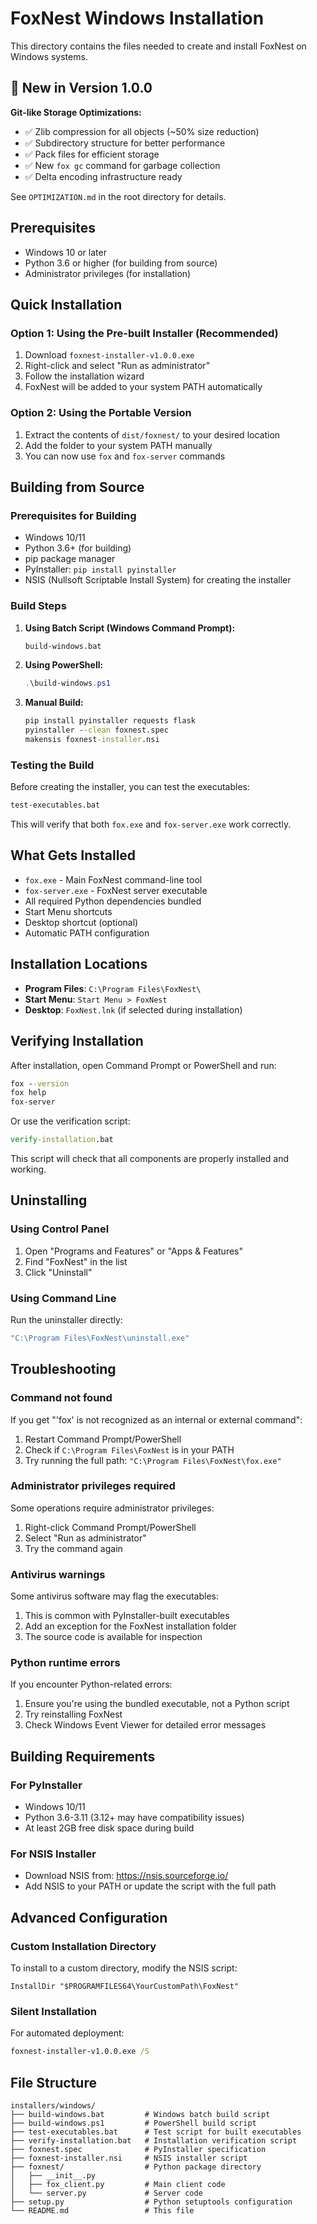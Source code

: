 # FoxNest Windows Installation

This directory contains the files needed to create and install FoxNest on Windows systems.

## 🎉 New in Version 1.0.0

**Git-like Storage Optimizations:**
- ✅ Zlib compression for all objects (~50% size reduction)
- ✅ Subdirectory structure for better performance
- ✅ Pack files for efficient storage
- ✅ New `fox gc` command for garbage collection
- ✅ Delta encoding infrastructure ready

See `OPTIMIZATION.md` in the root directory for details.

## Prerequisites

- Windows 10 or later
- Python 3.6 or higher (for building from source)
- Administrator privileges (for installation)

## Quick Installation

### Option 1: Using the Pre-built Installer (Recommended)

1. Download `foxnest-installer-v1.0.0.exe`
2. Right-click and select "Run as administrator"
3. Follow the installation wizard
4. FoxNest will be added to your system PATH automatically

### Option 2: Using the Portable Version

1. Extract the contents of `dist/foxnest/` to your desired location
2. Add the folder to your system PATH manually
3. You can now use `fox` and `fox-server` commands

## Building from Source

### Prerequisites for Building

- Windows 10/11
- Python 3.6+ (for building)
- pip package manager
- PyInstaller: `pip install pyinstaller`
- NSIS (Nullsoft Scriptable Install System) for creating the installer

### Build Steps

1. **Using Batch Script (Windows Command Prompt):**
   ```cmd
   build-windows.bat
   ```

2. **Using PowerShell:**
   ```powershell
   .\build-windows.ps1
   ```

3. **Manual Build:**
   ```cmd
   pip install pyinstaller requests flask
   pyinstaller --clean foxnest.spec
   makensis foxnest-installer.nsi
   ```

### Testing the Build

Before creating the installer, you can test the executables:
```cmd
test-executables.bat
```

This will verify that both `fox.exe` and `fox-server.exe` work correctly.

## What Gets Installed

- `fox.exe` - Main FoxNest command-line tool
- `fox-server.exe` - FoxNest server executable
- All required Python dependencies bundled
- Start Menu shortcuts
- Desktop shortcut (optional)
- Automatic PATH configuration

## Installation Locations

- **Program Files**: `C:\Program Files\FoxNest\`
- **Start Menu**: `Start Menu > FoxNest`
- **Desktop**: `FoxNest.lnk` (if selected during installation)

## Verifying Installation

After installation, open Command Prompt or PowerShell and run:
```cmd
fox --version
fox help
fox-server
```

Or use the verification script:
```cmd
verify-installation.bat
```

This script will check that all components are properly installed and working.

## Uninstalling

### Using Control Panel
1. Open "Programs and Features" or "Apps & Features"
2. Find "FoxNest" in the list
3. Click "Uninstall"

### Using Command Line
Run the uninstaller directly:
```cmd
"C:\Program Files\FoxNest\uninstall.exe"
```

## Troubleshooting

### Command not found
If you get "'fox' is not recognized as an internal or external command":
1. Restart Command Prompt/PowerShell
2. Check if `C:\Program Files\FoxNest` is in your PATH
3. Try running the full path: `"C:\Program Files\FoxNest\fox.exe"`

### Administrator privileges required
Some operations require administrator privileges:
1. Right-click Command Prompt/PowerShell
2. Select "Run as administrator"
3. Try the command again

### Antivirus warnings
Some antivirus software may flag the executables:
1. This is common with PyInstaller-built executables
2. Add an exception for the FoxNest installation folder
3. The source code is available for inspection

### Python runtime errors
If you encounter Python-related errors:
1. Ensure you're using the bundled executable, not a Python script
2. Try reinstalling FoxNest
3. Check Windows Event Viewer for detailed error messages

## Building Requirements

### For PyInstaller
- Windows 10/11
- Python 3.6-3.11 (3.12+ may have compatibility issues)
- At least 2GB free disk space during build

### For NSIS Installer
- Download NSIS from: https://nsis.sourceforge.io/
- Add NSIS to your PATH or update the script with the full path

## Advanced Configuration

### Custom Installation Directory
To install to a custom directory, modify the NSIS script:
```nsis
InstallDir "$PROGRAMFILES64\YourCustomPath\FoxNest"
```

### Silent Installation
For automated deployment:
```cmd
foxnest-installer-v1.0.0.exe /S
```

## File Structure

```
installers/windows/
├── build-windows.bat         # Windows batch build script
├── build-windows.ps1         # PowerShell build script
├── test-executables.bat      # Test script for built executables
├── verify-installation.bat   # Installation verification script
├── foxnest.spec              # PyInstaller specification
├── foxnest-installer.nsi     # NSIS installer script
├── foxnest/                  # Python package directory
│   ├── __init__.py
│   ├── fox_client.py         # Main client code
│   └── server.py             # Server code
├── setup.py                  # Python setuptools configuration
└── README.md                 # This file
```
